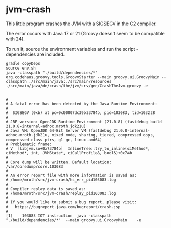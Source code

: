 # jvm-crash

This little program crashes the JVM with a SIGSEGV in the C2 compiler.

The error occurs with Java 17 or 21 (Groovy doesn't seem to be compatible with 24).

To run it, source the environment variables and run the script - dependencies are included.

```
gradle copyDeps
source env.sh
java -classpath "./build/dependencies/*" org.codehaus.groovy.tools.GroovyStarter --main groovy.ui.GroovyMain --classpath ./src/main/java:./src/main/resources ./src/main/java/de/crash/the/jvm/srv/gen/CrashTheJvm.groovy -e
```

```

#
# A fatal error has been detected by the Java Runtime Environment:
#
#  SIGSEGV (0xb) at pc=0x00007dc39b33784b, pid=103083, tid=103228
#
# JRE version: OpenJDK Runtime Environment (21.0.8) (fastdebug build 21.0.8-internal-adhoc.mroth.jdk21u)
# Java VM: OpenJDK 64-Bit Server VM (fastdebug 21.0.8-internal-adhoc.mroth.jdk21u, mixed mode, sharing, tiered, compressed oops, compressed class ptrs, g1 gc, linux-amd64)
# Problematic frame:
# V  [libjvm.so+0x73784b]  InlineTree::try_to_inline(ciMethod*, ciMethod*, int, JVMState*, ciCallProfile&, bool&)+0x74b
#
# Core dump will be written. Default location: /var/coredump/core.103083
#
# An error report file with more information is saved as:
# /home/mroth/src/jvm-crash/hs_err_pid103083.log
#
# Compiler replay data is saved as:
# /home/mroth/src/jvm-crash/replay_pid103083.log
#
# If you would like to submit a bug report, please visit:
#   https://bugreport.java.com/bugreport/crash.jsp
#
[1]    103083 IOT instruction  java -classpath "./build/dependencies/*"  --main groovy.ui.GroovyMain    -e

